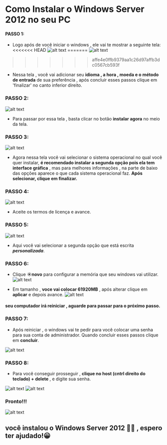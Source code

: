 # Como Instalar o Windows Server 2012 no seu PC
#### PASSO 1:
* Logo após de você iniciar o windows , ele vai te mostrar a seguinte tela:
<<<<<<< HEAD
![alt text](./images/image-3.png)
=======
![alt text](.\images\image-3.png)
>>>>>>> affe4e0ffb9379aa1c26d97affb3dc0567cb593f
    
* Nessa tela , você vai adicionar seu **idioma , a hora , moeda e o método de entrada** de sua preferência , após concluir esses passos clique em 'finalizar' no canto inferior direito.

### PASSO 2:
![alt text](.\image-5.png)


* Para passar por essa tela , basta clicar no botão **instalar agora** no meio da tela.

### PASSO 3:
![alt text](.\image-6.png)

* Agora nessa tela você vai selecionar o sistema operacional no qual você quer instalar, **é recomendado instalar a segunda opção pois ela tem interface gráfica** , mas para melhores informações , na parte de baixo das opções aparece o que cada sistema operacional faz. **Após selecionar, clique em finalizar.**

### PASSO 4:
![alt text](.\image-7.png)


 * Aceite os termos de licença e avance.

 ### PASSO 5:
 ![alt text](.\image-8.png)

 * Aqui você vai selecionar a segunda opção que está escrita ***personalizada***.

 ### PASSO 6:
 * Clique **☀️novo** para configurar a memória que seu windows vai utilizar.
![alt text](image-10.png)

 * Em tamanho , **voce vai colocar 61920MB** , após alterar clique em **aplicar** e depois avance.
 ![alt text](image-11.png)

 #### seu computador irá reiniciar , aguarde para passar para o próximo passo.

 ### PASSO 7:
 * Após reiniciar , o windows vai te pedir para você colocar uma senha para sua conta de administrador. Quando concluir esses passos clique em **concluir**.
 
 ![alt text](image-12.png)

 ### PASSO 8:
*  Para você conseguir prosseguir , **clique no host (cntrl direito do teclado) + delete** , e digite sua senha.
 
 
 ![alt text](image-13.png)
 ![alt text](image-15.png)

 ### Pronto!!!

 ![alt text](image-14.png)


 ## você instalou o Windows Server 2012 👍🏻 , espero ter ajudado!😀
